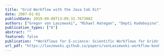 ```yaml
---
title: "Grid Workflow with the Java CoG Kit"
date: 2007-01-01
publishDate: 2019-09-08T13:09:32.767308Z
authors: ["Gregor von Laszewski", "Mihael Hategan", "Depti Kodeboyina"]
publication_types: ["6"]
abstract: ""
featured: false
publication: "*Workflows for E-science: Scientific Workflows for Grids*"
url_pdf: "https://laszewski.github.io/papers/vonLaszewski-workflow-book.pdf"
---
```


